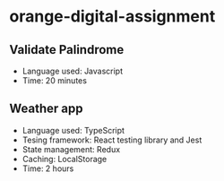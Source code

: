 # orange-digital-assignment

## Validate Palindrome
* Language used: Javascript
* Time: 20 minutes

## Weather app
* Language used: TypeScript
* Tesing framework: React testing library and Jest
* State management: Redux
* Caching: LocalStorage
* Time: 2 hours
